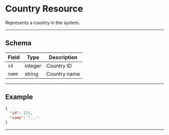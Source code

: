 # Country Resource

Represents a country in the system.


---

## Schema
| Field    | Type    | Description         |
|----------|---------|---------------------|
| `id`     | integer | Country ID          |
| `name`   | string  | Country name        |

---

## Example
```json
{
  "id": 123,
  "name": "..."
}
```

---
